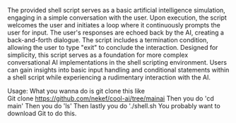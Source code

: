 The provided shell script serves as a basic artificial intelligence simulation, engaging in a simple
conversation with the user. Upon execution, the script welcomes the user and initiates a loop where it
continuously prompts the user for input. The user's responses are echoed back by the AI, creating a back-and-forth dialogue.
The script includes a termination condition, allowing the user to type "exit" to conclude the interaction. Designed for simplicity, this
script serves as a foundation for more complex conversational AI implementations in the shell scripting environment. Users can gain insights
into basic input handling and conditional statements within a shell script while experiencing a rudimentary interaction with the AI.




Usage:
   What you wanna do is git clone this like  
   Git clone https://github.com/nekef/cool-ai/tree/mainai
   Then you do 'cd main'
   Then you do 'ls'
   Then lastly you do './shell.sh
   You probably want to download Git to do this.

